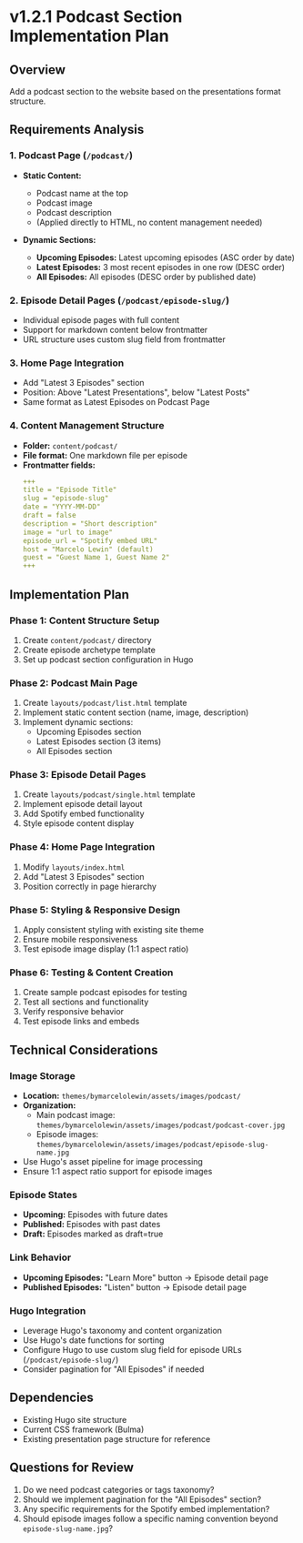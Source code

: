 # v1.2.1 Podcast Section Implementation Plan

## Overview
Add a podcast section to the website based on the presentations format structure.

## Requirements Analysis

### 1. Podcast Page (`/podcast/`)
- **Static Content:**
  - Podcast name at the top
  - Podcast image
  - Podcast description
  - (Applied directly to HTML, no content management needed)

- **Dynamic Sections:**
  - **Upcoming Episodes:** Latest upcoming episodes (ASC order by date)
  - **Latest Episodes:** 3 most recent episodes in one row (DESC order)
  - **All Episodes:** All episodes (DESC order by published date)

### 2. Episode Detail Pages (`/podcast/episode-slug/`)
- Individual episode pages with full content
- Support for markdown content below frontmatter
- URL structure uses custom slug field from frontmatter

### 3. Home Page Integration
- Add "Latest 3 Episodes" section
- Position: Above "Latest Presentations", below "Latest Posts"
- Same format as Latest Episodes on Podcast Page

### 4. Content Management Structure
- **Folder:** `content/podcast/`
- **File format:** One markdown file per episode
- **Frontmatter fields:**
  ```yaml
  +++
  title = "Episode Title"
  slug = "episode-slug"
  date = "YYYY-MM-DD"
  draft = false
  description = "Short description"
  image = "url to image"
  episode_url = "Spotify embed URL"
  host = "Marcelo Lewin" (default)
  guest = "Guest Name 1, Guest Name 2"
  +++
  ```

## Implementation Plan

### Phase 1: Content Structure Setup
1. Create `content/podcast/` directory
2. Create episode archetype template
3. Set up podcast section configuration in Hugo

### Phase 2: Podcast Main Page
1. Create `layouts/podcast/list.html` template
2. Implement static content section (name, image, description)
3. Implement dynamic sections:
   - Upcoming Episodes section
   - Latest Episodes section (3 items)
   - All Episodes section

### Phase 3: Episode Detail Pages
1. Create `layouts/podcast/single.html` template
2. Implement episode detail layout
3. Add Spotify embed functionality
4. Style episode content display

### Phase 4: Home Page Integration
1. Modify `layouts/index.html`
2. Add "Latest 3 Episodes" section
3. Position correctly in page hierarchy

### Phase 5: Styling & Responsive Design
1. Apply consistent styling with existing site theme
2. Ensure mobile responsiveness
3. Test episode image display (1:1 aspect ratio)

### Phase 6: Testing & Content Creation
1. Create sample podcast episodes for testing
2. Test all sections and functionality
3. Verify responsive behavior
4. Test episode links and embeds

## Technical Considerations

### Image Storage
- **Location:** `themes/bymarcelolewin/assets/images/podcast/`
- **Organization:** 
  - Main podcast image: `themes/bymarcelolewin/assets/images/podcast/podcast-cover.jpg`
  - Episode images: `themes/bymarcelolewin/assets/images/podcast/episode-slug-name.jpg`
- Use Hugo's asset pipeline for image processing
- Ensure 1:1 aspect ratio support for episode images

### Episode States
- **Upcoming:** Episodes with future dates
- **Published:** Episodes with past dates
- **Draft:** Episodes marked as draft=true

### Link Behavior
- **Upcoming Episodes:** "Learn More" button → Episode detail page
- **Published Episodes:** "Listen" button → Episode detail page

### Hugo Integration
- Leverage Hugo's taxonomy and content organization
- Use Hugo's date functions for sorting
- Configure Hugo to use custom slug field for episode URLs (`/podcast/episode-slug/`)
- Consider pagination for "All Episodes" if needed

## Dependencies
- Existing Hugo site structure
- Current CSS framework (Bulma)
- Existing presentation page structure for reference

## Questions for Review
1. Do we need podcast categories or tags taxonomy?
2. Should we implement pagination for the "All Episodes" section?
3. Any specific requirements for the Spotify embed implementation?
4. Should episode images follow a specific naming convention beyond `episode-slug-name.jpg`?